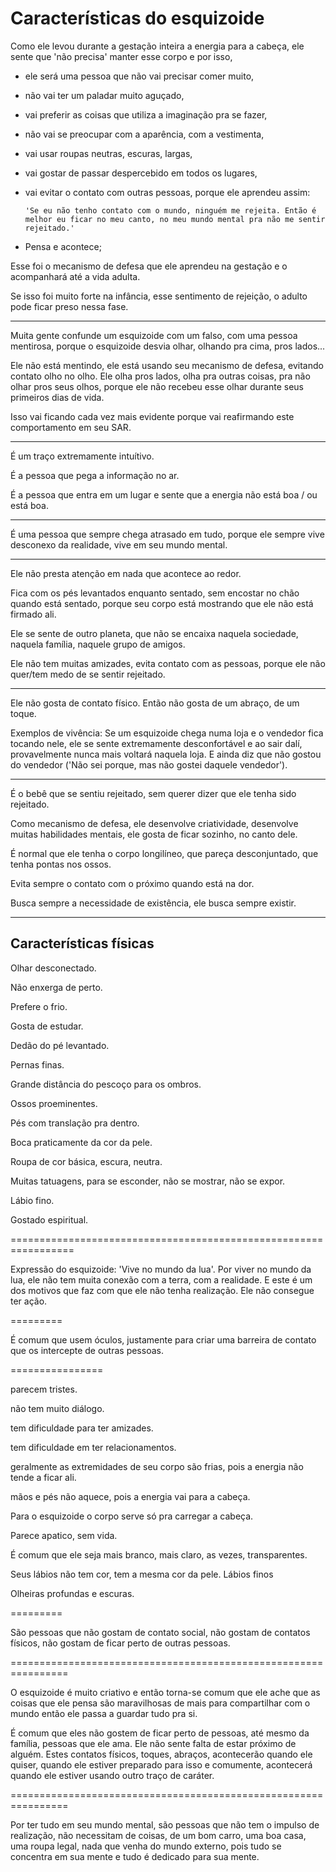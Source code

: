 # Características do esquizoide

Como ele levou durante a gestação inteira a energia para a cabeça, ele sente que 'não precisa' manter esse corpo e por isso,

* ele será uma pessoa que não vai precisar comer muito,

* não vai ter um paladar muito aguçado,

* vai preferir as coisas que utiliza a imaginação pra se fazer,

* não vai se preocupar com a aparência, com a vestimenta,

* vai usar roupas neutras, escuras, largas,

* vai gostar de passar despercebido em todos os lugares,

* vai evitar o contato com outras pessoas, porque ele aprendeu assim:
  
  `'Se eu não tenho contato com o mundo, ninguém me rejeita. Então é melhor eu ficar no meu canto, no meu mundo mental pra não me sentir rejeitado.'`

* Pensa e acontece;
  
Esse foi o mecanismo de defesa que ele aprendeu na gestação e o acompanhará até a vida adulta.

Se isso foi muito forte na infância, esse sentimento de rejeição, o adulto pode ficar preso nessa fase.

---

Muita gente confunde um esquizoide com um falso, com uma pessoa mentirosa, porque o esquizoide desvia olhar, olhando pra cima, pros lados...

Ele não está mentindo, ele está usando seu mecanismo de defesa, evitando contato olho no olho. Ele olha pros lados, olha pra outras coisas, pra não olhar pros seus olhos, porque ele não recebeu esse olhar durante seus primeiros dias de vida.

Isso vai ficando cada vez mais evidente porque vai reafirmando este comportamento em seu SAR.

---

É um traço extremamente intuítivo.

É a pessoa que pega a informação no ar.

É a pessoa que entra em um lugar e sente que a energia não está boa / ou está boa.

---

É uma pessoa que sempre chega atrasado em tudo, porque ele sempre vive desconexo da realidade, vive em seu mundo mental.

---

Ele não presta atenção em nada que acontece ao redor.

Fica com os pés levantados enquanto sentado, sem encostar no chão quando está sentado, porque seu corpo está mostrando que ele não está firmado ali.

Ele se sente de outro planeta, que não se encaixa naquela sociedade, naquela família, naquele grupo de amigos.

Ele não tem muitas amizades, evita contato com as pessoas, porque ele não quer/tem medo de se sentir rejeitado.

---

Ele não gosta de contato físico. Então não gosta de um abraço, de um toque.

Exemplos de vivência: Se um esquizoide chega numa loja e o vendedor fica tocando nele, ele se sente extremamente desconfortável e ao sair dalí, provavelmente nunca mais voltará naquela loja. E ainda diz que não gostou do vendedor ('Não sei porque, mas não gostei daquele vendedor').  

---

É o bebê que se sentiu rejeitado, sem querer dizer que ele tenha sido rejeitado.

Como mecanismo de defesa, ele desenvolve criatividade, desenvolve muitas habilidades mentais, ele gosta de ficar sozinho, no canto dele.

É normal que ele tenha o corpo longilíneo, que pareça desconjuntado, que tenha pontas nos ossos.

Evita sempre o contato com o próximo quando está na dor.

Busca sempre a necessidade de existência, ele busca sempre existir.

---

## Características físicas

Olhar desconectado.

Não enxerga de perto.

Prefere o frio.

Gosta de estudar.

Dedão do pé levantado.

Pernas finas.

Grande distância do pescoço para os ombros.

Ossos proeminentes.

Pés com translação pra dentro.

Boca praticamente da cor da pele.

Roupa de cor básica, escura, neutra.

Muitas tatuagens, para se esconder, não se mostrar, não se expor.

Lábio fino.

Gostado espiritual.

=================================================================

Expressão do esquizoide: 'Vive no mundo da lua'.
Por viver no mundo da lua, ele não tem muita conexão com a terra, com a realidade. E este é um dos motivos que faz com que ele não tenha realização.
Ele não consegue ter ação.

=========

É comum que usem óculos, justamente para criar uma barreira de contato que os intercepte de outras pessoas.

================

parecem tristes.

não tem muito diálogo.

tem dificuldade para ter amizades.

tem dificuldade em ter relacionamentos.

geralmente as extremidades de seu corpo são frias, pois a energia não tende a ficar ali.

mãos e pés não aquece, pois a energia vai para a cabeça.

Para o esquizoide o corpo serve só pra carregar a cabeça.

Parece apatico, sem vida.

É comum que ele seja mais branco, mais claro, as vezes, transparentes.

Seus lábios não tem cor, tem a mesma cor da pele. Lábios finos

Olheiras profundas e escuras.

=========

São pessoas que não gostam de contato social, não gostam de contatos físicos, não gostam de ficar perto de outras pessoas.

================================================================

O esquizoide é muito criativo e então torna-se comum que ele ache que as coisas que ele pensa são maravilhosas de mais para compartilhar com o mundo então ele passa a guardar tudo pra si.

É comum que eles não gostem de ficar perto de pessoas, até mesmo da família, pessoas que ele ama.
Ele não sente falta de estar próximo de alguém.
Estes contatos físicos, toques, abraços, acontecerão quando ele quiser, quando ele estiver preparado para isso e comumente, acontecerá quando ele estiver usando outro traço de caráter.

================================================================

Por ter tudo em seu mundo mental, são pessoas que não tem o impulso de realização, não necessitam de coisas, de um bom carro, uma boa casa, uma roupa legal, nada que venha do mundo externo, pois tudo se concentra em sua mente e tudo é dedicado para sua mente.
